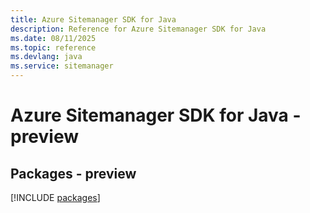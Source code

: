 ```yaml
---
title: Azure Sitemanager SDK for Java
description: Reference for Azure Sitemanager SDK for Java
ms.date: 08/11/2025
ms.topic: reference
ms.devlang: java
ms.service: sitemanager
---
```

# Azure Sitemanager SDK for Java - preview
## Packages - preview
[!INCLUDE [packages](sitemanager-index.md)]